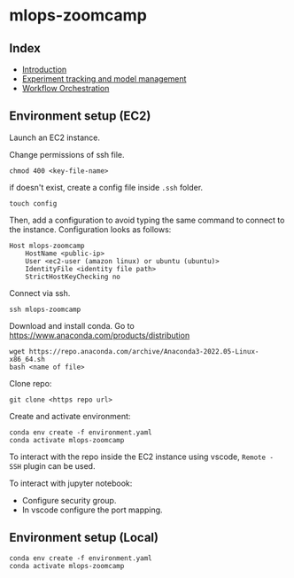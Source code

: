 # mlops-zoomcamp

## Index

- [Introduction](01-intro/)
- [Experiment tracking and model management](02-tracking/)
- [Workflow Orchestration](03-orchestration/)

## Environment setup (EC2)

Launch an EC2 instance.

Change permissions of ssh file.

```
chmod 400 <key-file-name>
```

if doesn't exist, create a config file inside `.ssh` folder.

```
touch config
```

Then, add a configuration to avoid typing the same command to connect to the instance. Configuration looks as follows:

```
Host mlops-zoomcamp
    HostName <public-ip>
    User <ec2-user (amazon linux) or ubuntu (ubuntu)>
    IdentityFile <identity file path>
    StrictHostKeyChecking no
```

Connect via ssh.

```
ssh mlops-zoomcamp
```

Download and install conda. Go to https://www.anaconda.com/products/distribution

```
wget https://repo.anaconda.com/archive/Anaconda3-2022.05-Linux-x86_64.sh
bash <name of file>
```

Clone repo:

```
git clone <https repo url>
```

Create and activate environment:

```
conda env create -f environment.yaml
conda activate mlops-zoomcamp
```

To interact with the repo inside the EC2 instance using vscode, `Remote - SSH` plugin can be used.

To interact with jupyter notebook:

- Configure security group.
- In vscode configure the port mapping.

## Environment setup (Local)

```
conda env create -f environment.yaml
conda activate mlops-zoomcamp
```
